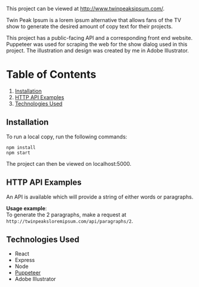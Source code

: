 This project can be viewed at http://www.twinpeaksipsum.com/.

Twin Peak Ipsum is a lorem ipsum alternative that allows fans of the TV show to generate the desired amount of copy text for their projects.

This project has a public-facing API and a corresponding front end website. Puppeteer was used for scraping the web for the show dialog used in this project. The illustration and design was created by me in Adobe Illustrator.

# Table of Contents
1. [Installation](#installation)
2. [HTTP API Examples](#http-api-examples)
3. [Technologies Used](#technologies-used)

## Installation
To run a local copy, run the following commands: 
```
npm install
npm start
```
The project can then be viewed on localhost:5000.

## HTTP API Examples
An API is available which will provide a string of either words or paragraphs.

**Usage example**:
</br>
To generate the 2 paragraphs, make a request at `http://twinpeaksloremipsum.com/api/paragraphs/2`.

## Technologies Used
* React
* Express
* Node
* [Puppeteer](https://github.com/puppeteer/puppeteer)
* Adobe Illustrator
